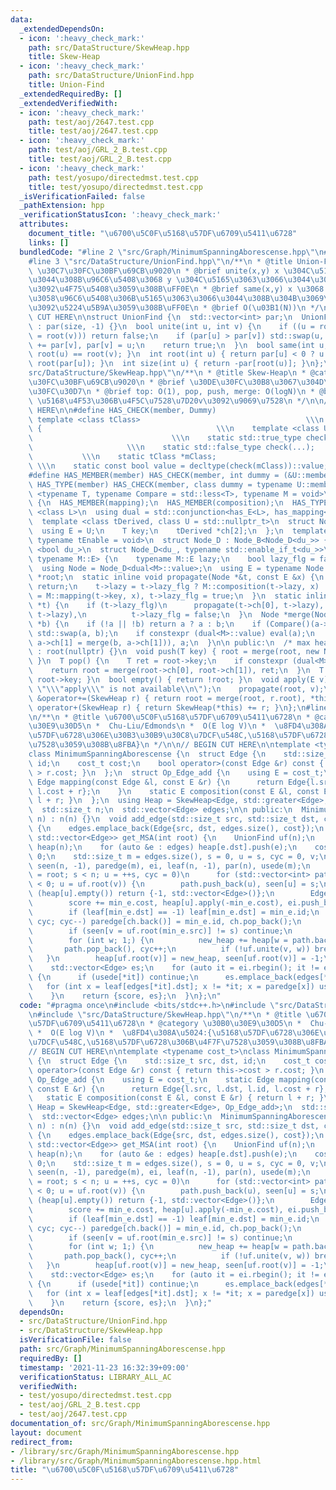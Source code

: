 ```yaml
---
data:
  _extendedDependsOn:
  - icon: ':heavy_check_mark:'
    path: src/DataStructure/SkewHeap.hpp
    title: Skew-Heap
  - icon: ':heavy_check_mark:'
    path: src/DataStructure/UnionFind.hpp
    title: Union-Find
  _extendedRequiredBy: []
  _extendedVerifiedWith:
  - icon: ':heavy_check_mark:'
    path: test/aoj/2647.test.cpp
    title: test/aoj/2647.test.cpp
  - icon: ':heavy_check_mark:'
    path: test/aoj/GRL_2_B.test.cpp
    title: test/aoj/GRL_2_B.test.cpp
  - icon: ':heavy_check_mark:'
    path: test/yosupo/directedmst.test.cpp
    title: test/yosupo/directedmst.test.cpp
  _isVerificationFailed: false
  _pathExtension: hpp
  _verificationStatusIcon: ':heavy_check_mark:'
  attributes:
    document_title: "\u6700\u5C0F\u5168\u57DF\u6709\u5411\u6728"
    links: []
  bundledCode: "#line 2 \"src/Graph/MinimumSpanningAborescense.hpp\"\n#include <bits/stdc++.h>\n\
    #line 3 \"src/DataStructure/UnionFind.hpp\"\n/**\n * @title Union-Find\n * @category\
    \ \u30C7\u30FC\u30BF\u69CB\u9020\n * @brief unite(x,y) x \u304C\u5165\u3063\u3066\
    \u3044\u308B\u96C6\u5408\u3068 y \u304C\u5165\u3063\u3066\u3044\u308B\u96C6\u5408\
    \u3092\u4F75\u5408\u3059\u308B\uFF0E\n * @brief same(x,y) x \u3068 y \u304C\u540C\
    \u3058\u96C6\u5408\u306B\u5165\u3063\u3066\u3044\u308B\u304B\u3069\u3046\u304B\
    \u3092\u5224\u5B9A\u3059\u308B\uFF0E\n * @brief O(\u03B1(N))\n */\n\n// BEGIN\
    \ CUT HERE\n\nstruct UnionFind {\n  std::vector<int> par;\n  UnionFind(int size)\
    \ : par(size, -1) {}\n  bool unite(int u, int v) {\n    if ((u = root(u)) == (v\
    \ = root(v))) return false;\n    if (par[u] > par[v]) std::swap(u, v);\n    par[u]\
    \ += par[v], par[v] = u;\n    return true;\n  }\n  bool same(int u, int v) { return\
    \ root(u) == root(v); }\n  int root(int u) { return par[u] < 0 ? u : par[u] =\
    \ root(par[u]); }\n  int size(int u) { return -par[root(u)]; }\n};\n#line 3 \"\
    src/DataStructure/SkewHeap.hpp\"\n/**\n * @title Skew-Heap\n * @category \u30C7\
    \u30FC\u30BF\u69CB\u9020\n * @brief \u30DE\u30FC\u30B8\u3067\u304D\u308B\u30D2\
    \u30FC\u30D7\n * @brief top: O(1), pop, push, merge: O(logN)\n * @brief apply(v):\
    \ \u5168\u4F53\u306B\u4F5C\u7528\u7D20v\u3092\u9069\u7528\n */\n\n// BEGIN CUT\
    \ HERE\n\n#define HAS_CHECK(member, Dummy)                              \\\n \
    \ template <class tClass>                                     \\\n  struct has_##member\
    \ {                                       \\\n    template <class U, Dummy>  \
    \                               \\\n    static std::true_type check(U *);    \
    \                     \\\n    static std::false_type check(...);             \
    \           \\\n    static tClass *mClass;                                   \
    \ \\\n    static const bool value = decltype(check(mClass))::value; \\\n  };\n\
    #define HAS_MEMBER(member) HAS_CHECK(member, int dummy = (&U::member, 0))\n#define\
    \ HAS_TYPE(member) HAS_CHECK(member, class dummy = typename U::member)\n\ntemplate\
    \ <typename T, typename Compare = std::less<T>, typename M = void>\nstruct SkewHeap\
    \ {\n  HAS_MEMBER(mapping);\n  HAS_MEMBER(composition);\n  HAS_TYPE(E);\n  template\
    \ <class L>\n  using dual = std::conjunction<has_E<L>, has_mapping<L>, has_composition<L>>;\n\
    \  template <class tDerived, class U = std::nullptr_t>\n  struct Node_B {\n  \
    \  using E = U;\n    T key;\n    tDerived *ch[2];\n  };\n  template <bool du_,\
    \ typename tEnable = void>\n  struct Node_D : Node_B<Node_D<du_>> {};\n  template\
    \ <bool du_>\n  struct Node_D<du_, typename std::enable_if_t<du_>>\n      : Node_B<Node_D<du_>,\
    \ typename M::E> {\n    typename M::E lazy;\n    bool lazy_flg = false;\n  };\n\
    \  using Node = Node_D<dual<M>::value>;\n  using E = typename Node::E;\n  Node\
    \ *root;\n  static inline void propagate(Node *&t, const E &x) {\n    if (!t)\
    \ return;\n    t->lazy = t->lazy_flg ? M::composition(t->lazy, x) : x;\n    t->key\
    \ = M::mapping(t->key, x), t->lazy_flg = true;\n  }\n  static inline void eval(Node\
    \ *t) {\n    if (t->lazy_flg)\n      propagate(t->ch[0], t->lazy), propagate(t->ch[1],\
    \ t->lazy),\n          t->lazy_flg = false;\n  }\n  Node *merge(Node *a, Node\
    \ *b) {\n    if (!a || !b) return a ? a : b;\n    if (Compare()(a->key, b->key))\
    \ std::swap(a, b);\n    if constexpr (dual<M>::value) eval(a);\n    return std::swap(a->ch[0],\
    \ a->ch[1] = merge(b, a->ch[1])), a;\n  }\n\n public:\n  /* max heap */\n  SkewHeap()\
    \ : root(nullptr) {}\n  void push(T key) { root = merge(root, new Node{key});\
    \ }\n  T pop() {\n    T ret = root->key;\n    if constexpr (dual<M>::value) eval(root);\n\
    \    return root = merge(root->ch[0], root->ch[1]), ret;\n  }\n  T top() { return\
    \ root->key; }\n  bool empty() { return !root; }\n  void apply(E v) {\n    static_assert(dual<M>::value,\
    \ \"\\\"apply\\\" is not available\\n\");\n    propagate(root, v);\n  }\n  SkewHeap\
    \ &operator+=(SkewHeap r) { return root = merge(root, r.root), *this; }\n  SkewHeap\
    \ operator+(SkewHeap r) { return SkewHeap(*this) += r; }\n};\n#line 5 \"src/Graph/MinimumSpanningAborescense.hpp\"\
    \n/**\n * @title \u6700\u5C0F\u5168\u57DF\u6709\u5411\u6728\n * @category \u30B0\
    \u30E9\u30D5\n *  Chu-Liu/Edmonds\n *  O(E log V)\n *  \u8FD4\u308A\u5024:{\u5168\
    \u57DF\u6728\u306E\u30B3\u30B9\u30C8\u7DCF\u548C,\u5168\u57DF\u6728\u306B\u4F7F\
    \u7528\u3059\u308B\u8FBA}\n */\n\n// BEGIN CUT HERE\n\ntemplate <typename cost_t>\n\
    class MinimumSpanningAborescense {\n  struct Edge {\n    std::size_t src, dst,\
    \ id;\n    cost_t cost;\n    bool operator>(const Edge &r) const { return this->cost\
    \ > r.cost; }\n  };\n  struct Op_Edge_add {\n    using E = cost_t;\n    static\
    \ Edge mapping(const Edge &l, const E &r) {\n      return Edge{l.src, l.dst, l.id,\
    \ l.cost + r};\n    }\n    static E composition(const E &l, const E &r) { return\
    \ l + r; }\n  };\n  using Heap = SkewHeap<Edge, std::greater<Edge>, Op_Edge_add>;\n\
    \  std::size_t n;\n  std::vector<Edge> edges;\n\n public:\n  MinimumSpanningAborescense(std::size_t\
    \ n) : n(n) {}\n  void add_edge(std::size_t src, std::size_t dst, cost_t cost)\
    \ {\n    edges.emplace_back(Edge{src, dst, edges.size(), cost});\n  }\n  std::pair<cost_t,\
    \ std::vector<Edge>> get_MSA(int root) {\n    UnionFind uf(n);\n    std::vector<Heap>\
    \ heap(n);\n    for (auto &e : edges) heap[e.dst].push(e);\n    cost_t score =\
    \ 0;\n    std::size_t m = edges.size(), s = 0, u = s, cyc = 0, v;\n    std::vector<int>\
    \ seen(n, -1), paredge(m), ei, leaf(n, -1), par(n), usede(m);\n    for (seen[root]\
    \ = root; s < n; u = ++s, cyc = 0)\n      for (std::vector<int> path, ch; seen[u]\
    \ < 0; u = uf.root(v)) {\n        path.push_back(u), seen[u] = s;\n        if\
    \ (heap[u].empty()) return {-1, std::vector<Edge>()};\n        Edge min_e = heap[u].pop();\n\
    \        score += min_e.cost, heap[u].apply(-min_e.cost), ei.push_back(min_e.id);\n\
    \        if (leaf[min_e.dst] == -1) leaf[min_e.dst] = min_e.id;\n        for (;\
    \ cyc; cyc--) paredge[ch.back()] = min_e.id, ch.pop_back();\n        ch.push_back(min_e.id);\n\
    \        if (seen[v = uf.root(min_e.src)] != s) continue;\n        Heap new_heap;\n\
    \        for (int w; 1;) {\n          new_heap += heap[w = path.back()];\n   \
    \       path.pop_back(), cyc++;\n          if (!uf.unite(v, w)) break;\n     \
    \   }\n        heap[uf.root(v)] = new_heap, seen[uf.root(v)] = -1;\n      }\n\
    \    std::vector<Edge> es;\n    for (auto it = ei.rbegin(); it != ei.rend(); it++)\
    \ {\n      if (usede[*it]) continue;\n      es.emplace_back(edges[*it]);\n   \
    \   for (int x = leaf[edges[*it].dst]; x != *it; x = paredge[x]) usede[x] = 1;\n\
    \    }\n    return {score, es};\n  }\n};\n"
  code: "#pragma once\n#include <bits/stdc++.h>\n#include \"src/DataStructure/UnionFind.hpp\"\
    \n#include \"src/DataStructure/SkewHeap.hpp\"\n/**\n * @title \u6700\u5C0F\u5168\
    \u57DF\u6709\u5411\u6728\n * @category \u30B0\u30E9\u30D5\n *  Chu-Liu/Edmonds\n\
    \ *  O(E log V)\n *  \u8FD4\u308A\u5024:{\u5168\u57DF\u6728\u306E\u30B3\u30B9\u30C8\
    \u7DCF\u548C,\u5168\u57DF\u6728\u306B\u4F7F\u7528\u3059\u308B\u8FBA}\n */\n\n\
    // BEGIN CUT HERE\n\ntemplate <typename cost_t>\nclass MinimumSpanningAborescense\
    \ {\n  struct Edge {\n    std::size_t src, dst, id;\n    cost_t cost;\n    bool\
    \ operator>(const Edge &r) const { return this->cost > r.cost; }\n  };\n  struct\
    \ Op_Edge_add {\n    using E = cost_t;\n    static Edge mapping(const Edge &l,\
    \ const E &r) {\n      return Edge{l.src, l.dst, l.id, l.cost + r};\n    }\n \
    \   static E composition(const E &l, const E &r) { return l + r; }\n  };\n  using\
    \ Heap = SkewHeap<Edge, std::greater<Edge>, Op_Edge_add>;\n  std::size_t n;\n\
    \  std::vector<Edge> edges;\n\n public:\n  MinimumSpanningAborescense(std::size_t\
    \ n) : n(n) {}\n  void add_edge(std::size_t src, std::size_t dst, cost_t cost)\
    \ {\n    edges.emplace_back(Edge{src, dst, edges.size(), cost});\n  }\n  std::pair<cost_t,\
    \ std::vector<Edge>> get_MSA(int root) {\n    UnionFind uf(n);\n    std::vector<Heap>\
    \ heap(n);\n    for (auto &e : edges) heap[e.dst].push(e);\n    cost_t score =\
    \ 0;\n    std::size_t m = edges.size(), s = 0, u = s, cyc = 0, v;\n    std::vector<int>\
    \ seen(n, -1), paredge(m), ei, leaf(n, -1), par(n), usede(m);\n    for (seen[root]\
    \ = root; s < n; u = ++s, cyc = 0)\n      for (std::vector<int> path, ch; seen[u]\
    \ < 0; u = uf.root(v)) {\n        path.push_back(u), seen[u] = s;\n        if\
    \ (heap[u].empty()) return {-1, std::vector<Edge>()};\n        Edge min_e = heap[u].pop();\n\
    \        score += min_e.cost, heap[u].apply(-min_e.cost), ei.push_back(min_e.id);\n\
    \        if (leaf[min_e.dst] == -1) leaf[min_e.dst] = min_e.id;\n        for (;\
    \ cyc; cyc--) paredge[ch.back()] = min_e.id, ch.pop_back();\n        ch.push_back(min_e.id);\n\
    \        if (seen[v = uf.root(min_e.src)] != s) continue;\n        Heap new_heap;\n\
    \        for (int w; 1;) {\n          new_heap += heap[w = path.back()];\n   \
    \       path.pop_back(), cyc++;\n          if (!uf.unite(v, w)) break;\n     \
    \   }\n        heap[uf.root(v)] = new_heap, seen[uf.root(v)] = -1;\n      }\n\
    \    std::vector<Edge> es;\n    for (auto it = ei.rbegin(); it != ei.rend(); it++)\
    \ {\n      if (usede[*it]) continue;\n      es.emplace_back(edges[*it]);\n   \
    \   for (int x = leaf[edges[*it].dst]; x != *it; x = paredge[x]) usede[x] = 1;\n\
    \    }\n    return {score, es};\n  }\n};"
  dependsOn:
  - src/DataStructure/UnionFind.hpp
  - src/DataStructure/SkewHeap.hpp
  isVerificationFile: false
  path: src/Graph/MinimumSpanningAborescense.hpp
  requiredBy: []
  timestamp: '2021-11-23 16:32:39+09:00'
  verificationStatus: LIBRARY_ALL_AC
  verifiedWith:
  - test/yosupo/directedmst.test.cpp
  - test/aoj/GRL_2_B.test.cpp
  - test/aoj/2647.test.cpp
documentation_of: src/Graph/MinimumSpanningAborescense.hpp
layout: document
redirect_from:
- /library/src/Graph/MinimumSpanningAborescense.hpp
- /library/src/Graph/MinimumSpanningAborescense.hpp.html
title: "\u6700\u5C0F\u5168\u57DF\u6709\u5411\u6728"
---
```

